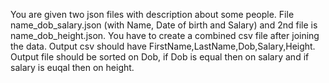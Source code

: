 You are given two json files with description about some people. File
name_dob_salary.json (with Name, Date of birth and Salary) and 2nd file is
name_dob_height.json. You have to create a combined csv file after joining the
data. Output csv should have FirstName,LastName,Dob,Salary,Height.
Output file should be sorted on Dob, if Dob is equal then on salary and if
salary is euqal then on height.

